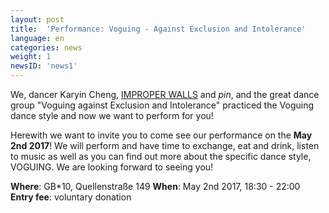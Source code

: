 ```yaml
---
layout: post
title:  'Performance: Voguing - Against Exclusion and Intolerance'
language: en
categories: news
weight: 1
newsID: 'news1'
---
```


We, dancer Karyin Cheng, [IMPROPER WALLS](http://www.improperwalls.com) and *pin*, and the great dance group "Voguing against Exclusion and Intolerance" practiced the Voguing dance style and now we want to perform for you!

Herewith we want to invite you to come see our performance on the **May 2nd 2017**! We will perform and have time to exchange, eat and drink, listen to music as well as you can find out more about the specific dance style, VOGUING. We are looking forward to seeing you! 

**Where**: GB*10, Quellenstraße 149 
**When**: May 2nd 2017, 18:30 - 22:00  
**Entry fee**: voluntary donation
